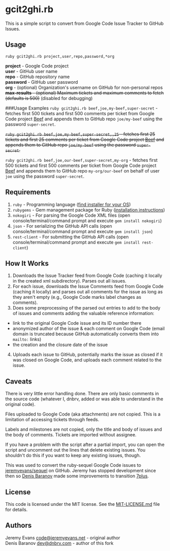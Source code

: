 # gcit2ghi.rb

This is a simple script to convert from Google Code Issue Tracker to GitHub Issues.

## Usage

`ruby gcit2ghi.rb project,user,repo,password,*org`

**project** - Google Code project  
**user** - GitHub user name  
**repo** - GitHub repository name  
**password** - GitHub user password  
**org** - (optional) Organization's username on GitHub for non-personal repos  
~~**max-results** - (optional) Maximum tickets and maximum comments to fetch (defaults is 500)~~ (disabled for debugging)

###Usage Examples
`ruby gcit2ghi.rb beef,joe,my-beef,super-secret` - fetches first 500 tickets and first 500 comments per ticket from Google Code project [Beef](http://code.google.com/p/beef/) and appends them to GitHub repo `joe/my-beef` using the password `super-secret`.

~~`ruby gcit2ghi.rb beef,joe,my-beef,super-secret,,25` - fetches first 25 tickets and first 25 comments per ticket from Google Code project [Beef](http://code.google.com/p/beef/) and appends them to GitHub repo `joe/my-beef` using the password `super-secret`.~~

`ruby gcit2ghi.rb beef,joe,our-beef,super-secret,my-org` - fetches first 500 tickets and first 500 comments per ticket from Google Code project [Beef](http://code.google.com/p/beef/) and appends them to GitHub repo `my-org/our-beef` on behalf of user `joe` using the password `super-secret`.

## Requirements

 1. `ruby` - Programming language ([find installer for your OS](http://www.ruby-lang.org/en/downloads/))
 2. `rubygems` - Gem management package for Ruby ([installation instructions](http://rubygems.org/pages/download))
 3. `nokogiri` - For parsing the Google Code XML files (open console/terminal/command prompt and execute `gem install nokogiri`)
 4. `json` - For serializing the GitHub API calls (open console/terminal/command prompt and execute `gem install json`)
 5. `rest-client` - For submitting the GitHub API calls (open console/terminal/command prompt and execute `gem install rest-client`)

## How It Works

 1. Downloads the Issue Tracker feed from Google Code (caching it locally in the created xml subdirectory). Parses out all issues.
 2. For each issue, downloads the Issue Comments feed from Google Code (caching it locally) and parses out all comments for the issue as long as they aren't empty (e.g., Google Code marks label changes as comments).
 3. Does some preprocessing of the parsed out entries to add to the body of issues and comments adding the valuable reference information:
   - link to the original Google Code issue and its ID number there
   - anonymized author of the issue & each comment on Google Code (email domain is truncated because GitHub automatically converts them into `mailto:` links)
   - the creation and the closure date of the issue
 4. Uploads each issue to GitHub, potentially marks the issue as closed if it was closed on Google Code, and uploads each comment related to the issue.

## Caveats

There is very little error handling done. There are only basic comments in the source code (whatever I, dnbrv, added or was able to understand in the original code).

Files uploaded to Google Code (aka attachments) are not copied. This is a limitation of accessing tickets through feeds.

Labels and milestones are not copied, only the title and body of issues and the body of comments. Tickets are imported without assignee.

If you have a problem with the script after a partial import, you can open the script and uncomment out the lines that delete existing issues.  You shouldn't do this if you want to keep any existing issues, though.

This was used to convert the ruby-sequel Google Code issues to [jeremyevans/sequel](https://github.com/jeremyevans/sequel) on GitHub. Jeremy has  stopped development since then so [Denis Baranov](http://www.dnbrv.com) made some improvements to transition [7plus](https://github.com/7plus/7plus).

## License

This code is licensed under the MIT license.  See the <a href="https://github.com/dnbrv/gcit2ghi/blob/master/MIT-LICENSE.md">MIT-LICENSE.md</a> file for details.

## Authors

Jeremy Evans <code@jeremyevans.net> - original author  
Denis Baranov <dev@dnbrv.com> - author of this fork